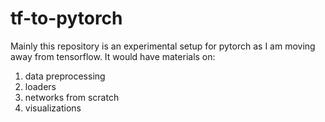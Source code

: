 # tf-to-pytorch

Mainly this repository is an experimental setup for pytorch as I am moving away from tensorflow. It would have materials on:

1. data preprocessing
2. loaders
3. networks from scratch
4. visualizations

